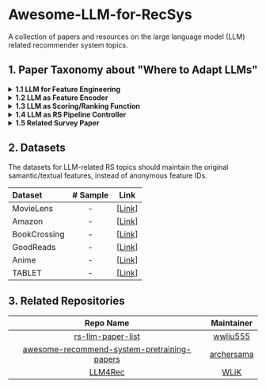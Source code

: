 # Awesome-LLM-for-RecSys

A collection of papers and resources on the large language model (LLM) related recommender system topics.

## 1. Paper Taxonomy about "Where to Adapt LLMs"

<details><summary><b>1.1 LLM for Feature Engineering</b></summary>
<p>

| **Paper** | **Publication** | **Link** |
|:---|:---:|:---:|
| Language Models are Realistic Tabular Data Generators | ICLR 2023 | [[Link]](https://arxiv.org/abs/2210.06280) |
| Tuning Language Models as Training Data Generators for Augmentation-Enhanced Few-Shot Learning | ICML 2023 | [[Link]](https://arxiv.org/abs/2211.03044) |
| A First Look at LLM-Powered Generative News Recommendation | Arxiv 2023 | [[Link]](https://arxiv.org/abs/2305.06566) |
| AnyPredict: Foundation Model for Tabular Prediction | Arxiv 2023 | [[Link]](https://arxiv.org/abs/2305.12081) |
| Evaluation of Synthetic Datasets for Conversational Recommender Systems | Arxiv 2023 | [[Link]](https://arxiv.org/abs/2212.08167v1) |
| Knowledge Graph Completion Models are Few-shot Learners: An Empirical Study of Relation Labeling in E-commerce with LLMs | Arxiv 2023 | [[Link]](https://arxiv.org/abs/2305.09858v1) |
| TagGPT: Large Language Models are Zero-shot Multimodal Taggers | Arxiv 2023 | [[Link]](https://arxiv.org/abs/2304.03022v1) |
| Large Language Models for User Interest Journeys | Arxiv 2023 | [[Link]](https://arxiv.org/abs/2305.15498) |
| Privacy-Preserving Recommender Systems with Synthetic Query Generation using Differentially Private Large Language Models | Arxiv 2023 | [[Link]](https://arxiv.org/abs/2305.05973) |

</p>
</details>

<details><summary><b>1.2 LLM as Feature Encoder</b></summary>
<p>

| **Paper** | **Publication** | **Encoded Feature** | **Link** |
|:---|:---:|:---:|:---:|
| U-BERT: Pre-training User Representations for Improved Recommendation | AAAI 2021 | User | [[Link]](https://ojs.aaai.org/index.php/AAAI/article/view/16557) |
|  |  |  |  |
| UNBERT: User-News Matching BERT for News Recommendation | IJCAI 2021 | Item | [[Link]](https://www.ijcai.org/proceedings/2021/462) |
| Pre-trained Language Model based Ranking in Baidu Search | KDD 2021 | Item | [[Link]](https://arxiv.org/abs/2105.11108) |
| Pre-trained Language Model for Web-scale Retrieval in Baidu Search | KDD 2021 | Item | [[Link]](https://arxiv.org/abs/2106.03373) |
| Empowering News Recommendation with Pre-trained Language Models | SIGIR 2021 | Item | [[Link]](https://arxiv.org/abs/2104.07413) |
| Towards Universal Sequence Representation Learning for Recommender Systems | KDD 2022 | Item | [[Link]](https://arxiv.org/abs/2206.05941) |
| Boosting Deep CTR Prediction with a Plug-and-Play Pre-trainer for News Recommendation | COLING 2022 | Item | [[Link]](https://aclanthology.org/2022.coling-1.249/) |
| MM-Rec: Visiolinguistic Model Empowered Multimodal News Recommendation | SIGIR 2022 | Item | [[Link]](https://dl.acm.org/doi/abs/10.1145/3477495.3531896) |
| Tiny-NewsRec: Effective and Efficient PLM-based News Recommendation | EMNLP 2022 | Item | [[Link]](https://arxiv.org/abs/2112.00944) |
| TwHIN-BERT: A Socially-Enriched Pre-trained Language Model for Multilingual Tweet Representations | Arxiv 2022 | Item | [[Link]](https://arxiv.org/abs/2209.07562) |
| Learning Vector-Quantized Item Representation for Transferable Sequential Recommenders | WWW 2023 | Item | [[Link]](https://arxiv.org/abs/2210.12316) |
| Improving Code Example Recommendations on Informal Documentation Using BERT and Query-Aware LSH: A Comparative Study | Arxiv 2023 | Item | [[Link]](https://arxiv.org/abs/2305.03017v1) |
| Exploring Adapter-based Transfer Learning for Recommender Systems: Empirical Studies and Practical Insights | Arxiv 2023 | [[Link]](https://arxiv.org/abs/2305.15036) |
| CTR-BERT: Cost-effective knowledge distillation for billion-parameter teacher models | ENLSP 2021 | User & Item | [[Link]](https://neurips2021-nlp.github.io/papers/20/CameraReady/camera_ready_final.pdf) |
| Where to Go Next for Recommender Systems? ID- vs. Modality-based Recommender Models Revisited | SIGIR 2023 | Item | [[Link]](https://arxiv.org/abs/2303.13835) |
| Zero-Shot Recommender Systems | Arxiv 2021 | Item | [[Link]](https://arxiv.org/abs/2105.08318) |
| PTM4Tag: Sharpening Tag Recommendation of Stack Overflow Posts with Pre-trained Models | ICPC 2022 | [[Link]](https://arxiv.org/abs/2203.10965) |

</p>
</details>

<details><summary><b>1.3 LLM as Scoring/Ranking Function</b></summary>
<p>

<b>1.3.1 Discriminative Function</b>
| **Paper** | **Publication** | **Link** |
|:---|:---:|:---:|
| Language Models as Recommender Systems: Evaluations and Limitations | ICBINB 2021 | [[Link]](https://openreview.net/forum?id=hFx3fY7-m9b) |
| PTab: Using the Pre-trained Language Model for Modeling Tabular Data | Arxiv 2022 | [[Link]](https://arxiv.org/abs/2209.08060) |
| Zero-Shot Recommendation as Language Modeling | Arxiv 2023 | [[Link]](https://arxiv.org/abs/2112.04184) |
| UniTRec: A Unified Text-to-Text Transformer and Joint Contrastive Learning Framework for Text-based Recommendation | ACL 2023 | [[Link]](https://arxiv.org/abs/2305.15756) |
| Text Is All You Need: Learning Language Representations for Sequential Recommendation | KDD 2023 | [[Link]](https://arxiv.org/abs/2305.13731v1) |
| TabLLM: Few-shot Classification of Tabular Data with Large Language Models | AISTATS 2023 | [[Link]](https://arxiv.org/abs/2210.10723) |
| Do LLMs Understand User Preferences? Evaluating LLMs On User Rating Prediction | Arxiv 2023 | [[Link]](https://arxiv.org/pdf/2305.06474.pdf) |
| BookGPT: A General Framework for Book Recommendation Empowered by Large Language Model | Arxiv 2023 | [[Link]](https://arxiv.org/abs/2305.15673v1) |
| Prompt Learning for News Recommendation | SIGIR 2023 | [[Link]](https://arxiv.org/abs/2304.05263) |
| TALLRec: An Effective and Efficient Tuning Framework to Align Large Language Model with Recommendation | Arxiv 2023 | [[Link]](https://arxiv.org/abs/2305.00447) |
    
<b>1.3.2 Generative Function</b>
| **Paper** | **Publication** | **Link** |
|:---|:---:|:---:|
| GPT4Rec: A Generative Framework for Personalized Recommendation and User Interests Interpretation | Arxiv 2023 | [[Link]](https://arxiv.org/abs/2304.03879) |
| UP5: Unbiased Foundation Model for Fairness-aware Recommendation | Arxiv 2023 | [[Link]](https://arxiv.org/abs/2305.12090) |
| VIP5: Towards Multimodal Foundation Models for Recommendation | Arxiv 2023 | [[Link]](https://arxiv.org/abs/2305.14302) |
| How to Index Item IDs for Recommendation Foundation Models | Arxiv 2023 | [[Link]](https://arxiv.org/abs/2305.06569) |
| Is ChatGPT Fair for Recommendation? Evaluating Fairness in Large Language Model Recommendation | Arxiv 2023 | [[Link]](https://arxiv.org/abs/2305.07609) |
| PALR: Personalization Aware LLMs for Recommendation | Arxiv 2023 | [[Link]](https://arxiv.org/abs/2305.07622) |
| Large Language Models are Zero-Shot Rankers for Recommender Systems | Arxiv 2023 | [[Link]](https://arxiv.org/abs/2305.08845) |
| Sparks of Artificial General Recommender (AGR): Early Experiments with ChatGPT | Arxiv 2023 | [[Link]](https://arxiv.org/abs/2305.04518) |
| Zero-Shot Next-Item Recommendation using Large Pretrained Language Models | Arxiv 2023 | [[Link]](https://arxiv.org/abs/2304.03153) |

<b>1.3.2 Hybrid Function</b>
| **Paper** | **Publication** | **Link** |
|:---|:---:|:---:|
| M6-Rec: Generative Pretrained Language Models are Open-Ended Recommender Systems | Arxiv 2022 | [[Link]](https://arxiv.org/abs/2205.08084) |
| Recommendation as Language Processing (RLP): A Unified Pretrain, Personalized Prompt & Predict Paradigm (P5) | RecSys 2022 | [[Link]](https://arxiv.org/abs/2203.13366) |
| Is ChatGPT a Good Recommender? A Preliminary Study | Arxiv 2023 | [[Link]](https://arxiv.org/abs/2304.10149) |
| Is ChatGPT Good at Search? Investigating Large Language Models as Re-Ranking Agent | Arxiv 2023 | [[Link]](https://arxiv.org/abs/2304.09542) |
| Uncovering ChatGPT's Capabilities in Recommender Systems | Arxiv 2023 | [[Link]](https://arxiv.org/abs/2305.02182) |
| Recommendation as Instruction Following: A Large Language Model Empowered Recommendation Approach | Arxiv 2023 | [[Link]](https://arxiv.org/abs/2305.07001) |
|  |  |  |
|  |  |  |
|  |  |  |
| Recommender Systems with Generative Retrieval | Arxiv 2023 | [[Link]](https://arxiv.org/abs/2305.05065) |
| What does BERT know about books, movies and music? Probing BERT for Conversational Recommendation | RecSys 2020 | [[Link]](https://arxiv.org/abs/2007.15356) |
| Large Language Model Is Not a Good Few-shot Information Extractor, but a Good Reranker for Hard Samples! | Arxiv 2023 | [[Link]](https://arxiv.org/abs/2303.08559) |
| StructGPT: A General Framework for Large Language Model to Reason over Structured Data | Arxiv 2023 | [[Link]](https://arxiv.org/abs/2305.09645) |
| LANISTR: Multimodal Learning from Structured and Unstructured Data | Arxiv 2023 | [[Link]](https://arxiv.org/abs/2305.16556) |

</p>
</details>

<details><summary><b>1.4 LLM as RS Pipeline Controller</b></summary>
<p>
    
| **Paper** | **Publication** | **Link** |
|:---|:---:|:---:|
| Chat-REC: Towards Interactive and Explainable LLMs-Augmented Recommender System | Arxiv 2023 | [[Link]](https://arxiv.org/abs/2303.14524) |
| Leveraging Large Language Models in Conversational Recommender Systems | Arxiv 2023 | [[Link]](https://arxiv.org/abs/2305.07961) |
| Generative Recommendation: Towards Next-generation Recommender Paradigm | Arxiv 2023 | [[Link]](https://arxiv.org/abs/2304.03516) |
</p>
</details>

<details><summary><b>1.5 Related Survey Paper</b></summary>
<p>

| **Paper** | **Publication** | **Link** |
|:---|:---:|:---:|
| A Survey on Large Language Models for Recommendation | Arxiv 2023 | [[Link]](https://arxiv.org/abs/2305.19860) |
| Pre-train, Prompt and Recommendation: A Comprehensive Survey of Language Modelling Paradigm Adaptations in Recommender Systems | Arxiv 2023 | [[Link]](https://arxiv.org/abs/2302.03735) |

</p>
</details>

## 2. Datasets

The datasets for LLM-related RS topics should maintain the original samantic/textual features, instead of anonymous feature IDs.

| **Dataset** | **# Sample** | **Link** |
|:---|:---:|:---:|
| MovieLens | - | [[Link]](https://grouplens.org/datasets/movielens/1m/) |
| Amazon | - | [[Link]](https://cseweb.ucsd.edu/~jmcauley/datasets.html#amazon_reviews) |
| BookCrossing | - | [[Link]](http://www2.informatik.uni-freiburg.de/~cziegler/BX/) |
| GoodReads | - | [[Link]](https://sites.google.com/eng.ucsd.edu/ucsdbookgraph/home) |
| Anime | - | [[Link]](https://www.kaggle.com/datasets/CooperUnion/anime-recommendations-database) |
| TABLET | - | [[Link]](https://dylanslacks.website/Tablet) |

## 3. Related Repositories

| **Repo Name** | **Maintainer** |
|:---:|:---:|
| [rs-llm-paper-list](https://github.com/wwliu555/rs-llm-paper-list) | [wwliu555](https://github.com/wwliu555) |
| [awesome-recommend-system-pretraining-papers](https://github.com/archersama/awesome-recommend-system-pretraining-papers) | [archersama](https://github.com/archersama) |
| [LLM4Rec](https://github.com/WLiK/LLM4Rec) | [WLiK](https://github.com/WLiK) |
